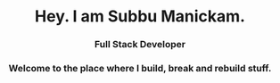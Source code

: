 <h1 align ='center'>Hey. I am Subbu Manickam.</h1>
<h3 align = 'center'>Full Stack Developer</h3>
<h3 align = 'center'>Welcome to the place where I build, break and rebuild stuff.</h3>

<!--
**SubbuManickam/SubbuManickam** is a ✨ _special_ ✨ repository because its `README.md` (this file) appears on your GitHub profile.

Here are some ideas to get you started:

- 🔭 I’m currently working on ...
- 🌱 I’m currently learning ...
- 👯 I’m looking to collaborate on ...
- 🤔 I’m looking for help with ...
- 💬 Ask me about ...
- 📫 How to reach me: ...
- 😄 Pronouns: ...
- ⚡ Fun fact: ...
-->
